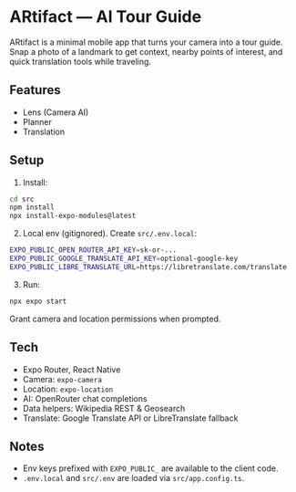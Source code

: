 # ARtifact — AI Tour Guide

ARtifact is a minimal mobile app that turns your camera into a tour guide. Snap a photo of a landmark to get context, nearby points of interest, and quick translation tools while traveling.

## Features
- Lens (Camera AI)
- Planner
- Translation

## Setup
1) Install:
```bash
cd src
npm install
npx install-expo-modules@latest
```

2) Local env (gitignored). Create `src/.env.local`:
```bash
EXPO_PUBLIC_OPEN_ROUTER_API_KEY=sk-or-...
EXPO_PUBLIC_GOOGLE_TRANSLATE_API_KEY=optional-google-key
EXPO_PUBLIC_LIBRE_TRANSLATE_URL=https://libretranslate.com/translate
```

3) Run:
```bash
npx expo start
```

Grant camera and location permissions when prompted.

## Tech
- Expo Router, React Native
- Camera: `expo-camera`
- Location: `expo-location`
- AI: OpenRouter chat completions
- Data helpers: Wikipedia REST & Geosearch
- Translate: Google Translate API or LibreTranslate fallback

## Notes
- Env keys prefixed with `EXPO_PUBLIC_` are available to the client code.
- `.env.local` and `src/.env` are loaded via `src/app.config.ts`.